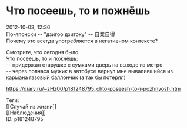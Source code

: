 Что посеешь, то и пожнёшь
==========================

   
 2012-10-03, 12:36   
  По-японски -- "дзигоо дзитоку" -- 自業自得   
 Почему это всегда употребляется в негативном контексте?   
   
 Смотрите, что сегодня было.   
 Что посеешь, то и пожнёшь:   
 -- придержал старушке с сумками дверь на выходе из метро   
 -- через полчаса мужик в автобусе вернул мне вывалившийся из кармана газовый баллончик (а так бы потерял)   
    
 <https://diary.ru/~zHz00/p181248795_chto-poseesh-to-i-pozhnyosh.htm>   
   
 Теги:   
 [[Случай из жизни]]   
 [[Наблюдения]]   
 ID: p181248795